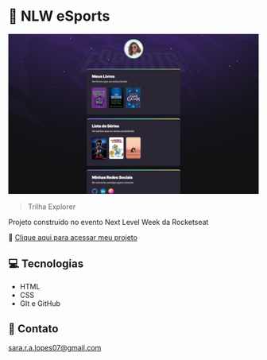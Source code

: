 # 💜 NLW eSports 

![preview](.github/preview.png)

> Trilha Explorer

Projeto construído no evento Next Level Week da Rocketseat

🔗 [Clique aqui para acessar meu projeto](https://saralopes7.github.io/imersoesDevs/nlw/)

## 💻 Tecnologias

- HTML 
- CSS 
- GIt e GitHub
  
## 📨 Contato 

sara.r.a.lopes07@gmail.com
